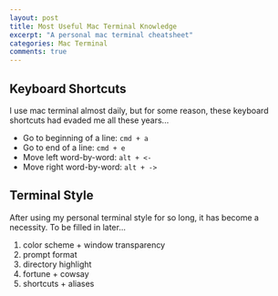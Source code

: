 ```yaml
---
layout: post
title: Most Useful Mac Terminal Knowledge
excerpt: "A personal mac terminal cheatsheet"
categories: Mac Terminal
comments: true
---
```


## Keyboard Shortcuts

I use mac terminal almost daily, but for some reason, these keyboard shortcuts had evaded me
all these years...

- Go to beginning of a line: ``` cmd + a ```
- Go to end of a line: ``` cmd + e ```
- Move left word-by-word: ``` alt + <- ```
- Move right word-by-word: ``` alt + -> ```

## Terminal Style

After using my personal terminal style for so long, it has become a necessity.
To be filled in later...

1. color scheme + window transparency
2. prompt format
3. directory highlight
4. fortune + cowsay
5. shortcuts + aliases
